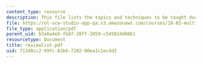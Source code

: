 ```yaml
---
content_type: resource
description: This file lists the topics and techniques to be taught duringthe term.
file: https://ol-ocw-studio-app-qa.s3.amazonaws.com/courses/18-02-multivariable-calculus-spring-2006/713d8cc299fc83b6720200ea1c1ec4d3_reviewlist.pdf
file_type: application/pdf
parent_uid: b3a6a4e5-fb07-28ff-2059-c545024d0061
resourcetype: Document
title: reviewlist.pdf
uid: 713d8cc2-99fc-83b6-7202-00ea1c1ec4d3
---
```

